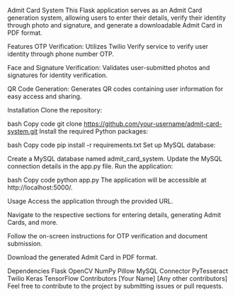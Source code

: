Admit Card System
This Flask application serves as an Admit Card generation system, allowing users to enter their details, verify their identity through photo and signature, and generate a downloadable Admit Card in PDF format.

Features
OTP Verification: Utilizes Twilio Verify service to verify user identity through phone number OTP.

Face and Signature Verification: Validates user-submitted photos and signatures for identity verification.

QR Code Generation: Generates QR codes containing user information for easy access and sharing.

Installation
Clone the repository:

bash
Copy code
git clone https://github.com/your-username/admit-card-system.git
Install the required Python packages:

bash
Copy code
pip install -r requirements.txt
Set up MySQL database:

Create a MySQL database named admit_card_system.
Update the MySQL connection details in the app.py file.
Run the application:

bash
Copy code
python app.py
The application will be accessible at http://localhost:5000/.

Usage
Access the application through the provided URL.

Navigate to the respective sections for entering details, generating Admit Cards, and more.

Follow the on-screen instructions for OTP verification and document submission.

Download the generated Admit Card in PDF format.

Dependencies
Flask
OpenCV
NumPy
Pillow
MySQL Connector
PyTesseract
Twilio
Keras
TensorFlow
Contributors
[Your Name]
[Any other contributors]
Feel free to contribute to the project by submitting issues or pull requests.
